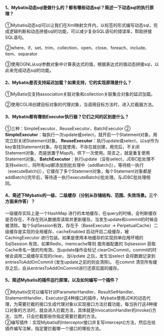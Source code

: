 #### 1、Mybatis动态sql是做什么的？都有哪些动态sql？简述一下动态sql的执行原理？

①Mybatis动态sql可以让我们在Xml映射文件内，以标签的形式编写动态sql，完成逻辑判断和动态拼接sql的功能，可以减少复杂SQL语句的错误率，帮助拼接SQL语句。

②where、if、set、trim、collection、open、close、foreach、include、item、separator

③使用OGNL从sql参数对象中计算表达式的值，根据表达式的值动态拼接sql，以此来完成动态sql的功能。

#### 2、Mybatis是否支持延迟加载？如果支持，它的实现原理是什么？

①MyBatis仅支持association关联对象和collection关联集合对象的延迟加载。

②使用CGLIB创建目标对象的代理对象，当调用目标方法时，进入拦截器方法。

#### 3、Mybatis都有哪些Executor执行器？它们之间的区别是什么？
①三种：SimpleExecutor、ReuseExecutor、BatchExecutor
②
**SimpleExecutor**：每执行一次update或select，就开启一个Statement对象，用完立刻关闭Statement对象。
**ReuseExecutor**：执行update或select，以sql作为key查找Statement对象，存在就使用，不存在就创建，用完后，不关闭Statement对象，而是放置于Map内，供下一次使用。简言之，就是重复使用Statement对象。
**BatchExecutor**：执行update（没有select，JDBC批处理不支持select），将所有sql都添加到批处理中（addBatch()），等待统一执行（executeBatch()），它缓存了多个Statement对象，每个Statement对象都是addBatch()完毕后，等待逐一执行executeBatch()批处理。与JDBC批处理相同。

#### 4、简述下Mybatis的一级、二级缓存（分别从存储结构、范围、失效场景。三个方面来作答）？

一级缓存实际上是一个HashMap 进行的本地缓存，在query的时候，会判断缓存是否存在，不存在则从数据库读取并更新缓存。当发生update和commit的时候会被清除。每个SqlSession有效，存在于（BaseExecutor -> PerpetualCache）二级缓存是实现的全局缓存，cacheEnabled 启动开启二级缓存，被 CachingExecutor 进行包装。如果是使用本地缓存的实现则单应用环境的SqlSession 有效，如果Redis，memcache等则 服务器配置的 Sqlsession 获取Cache命名一致的均有效。当update操作会标记 clearOnCommit，commit的时候会调用二级缓存实现的clear。当Update 之后，发生当select 会将数据记录到 entriesToAddOnCommit (发生update之前的则会清除)。 在commit 清空所有缓存之后，会从entriesToAddOnCommit进行还原后面的缓存。
#### 5、简述Mybatis的插件运行原理，以及如何编写一个插件？

①Mybatis仅可以编写针对ParameterHandler、ResultSetHandler、StatementHandler、Executor这4种接口的插件，Mybatis使用JDK的动态代理，为需要拦截的接口生成代理对象以实现接口方法拦截功能，每当执行这4种接口对象的方法时，就会进入拦截方法，具体就是InvocationHandler的invoke()方法，当然，只会拦截那些你指定需要拦截的方法。   
②编写插件：实现Mybatis的Interceptor接口并复写intercept()方法，然后在给插件编写注解，指定要拦截哪一个接口的哪些方法。